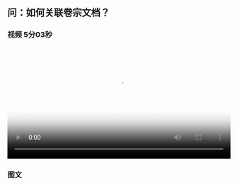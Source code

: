 ## 问：如何关联卷宗文档？


### 视频 5分03秒

<video id="my-video" class="video-js" controls preload="auto" width="100%"
poster="https://ipic.qinglion.com/qinglion_class.007.jpeg" data-setup='{"aspectRatio":"16:9"}'>
<source src="https://ipic.qinglion.com/qinglion_class_00007.mp4" type='video/mp4' >
</video>


### 图文
